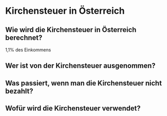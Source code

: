 # Kirchensteuer in Österreich

## Wie wird die Kirchensteuer in Österreich berechnet?

1,1% des Einkommens

## Wer ist von der Kirchensteuer ausgenommen?



## Was passiert, wenn man die Kirchensteuer nicht bezahlt?

## Wofür wird die Kirchensteuer verwendet?